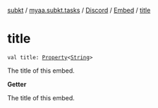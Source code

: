[subkt](../../../index.md) / [myaa.subkt.tasks](../../index.md) / [Discord](../index.md) / [Embed](index.md) / [title](./title.md)

# title

`val title: `[`Property`](https://docs.gradle.org/current/javadoc/org/gradle/api/provider/Property.html)`<`[`String`](https://kotlinlang.org/api/latest/jvm/stdlib/kotlin/-string/index.html)`>`

The title of this embed.

**Getter**

The title of this embed.

